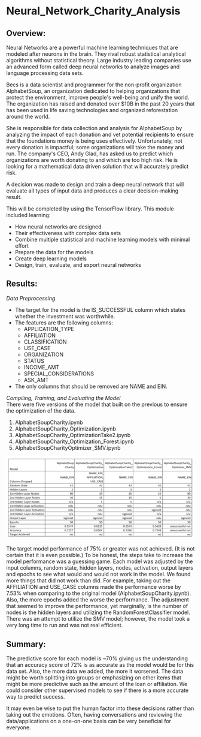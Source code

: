 # Neural_Network_Charity_Analysis

## Overview: 

Neural Networks are a powerful machine learning techniques that are modeled after neurons in the brain. They rival robust statistical analytical algorithms without statistical theory. Large industry leading companies use an advanced form called deep neural networks to analyze images and language processing data sets.

Becs is a data scientist and programmer for the non-profit organization 
AlphabetSoup, an organization dedicated to helping organizations that protect the environment, improve people's well-being and unify the world. The organization has raised and donated over $10B in the past 20 years that has been used in life saving technologies and organized reforestation around the world.

She is responsible for data collection and analysis for AlphabetSoup by analyzing the impact of each donation and vet potential recipients to ensure that the foundations money is being uses effectively. Unfortunately, not every donation is impactful; some organizations will take the money and run. The company's CEO, Andy Glad, has asked us to predict which organizations are worth donating to and which are too high risk. He is looking for a mathematical data driven solution that will accurately predict risk.

A decision was made to design and train a deep neural network that will evaluate all types of input data and produces a clear decision-making result.

This will be completed by using the TensorFlow library. This module included learning:
* How neural networks are designed
* Their effectiveness with complex data sets 
* Combine multiple statistical and machine learning models with minimal effort
* Prepare the data for the models
* Create deep learning models
* Design, train, evaluate, and export neural networks

## Results: 
*Data Preprocessing*
* The target for the model is the IS_SUCCESSFUL column which states whether the investment was worthwhile.
* The features are the following columns:
    * APPLICATION_TYPE
    * AFFILIATION
    * CLASSIFICATION
    * USE_CASE
    * ORGANIZATION
    * STATUS
    * INCOME_AMT
    * SPECIAL_CONSIDERATIONS
    * ASK_AMT
* The only columns that should be removed are NAME and EIN.


*Compiling, Training, and Evaluating the Model*  
There were five versions of the model that built on the previous to ensure the optimization of the data.
1. AlphabetSoupCharity.ipynb
2. AlphabetSoupCharity_Optimization.ipynb
3. AlphabetSoupCharity_OptimizationTake2.ipynb
4. AlphabetSoupCharity_Optimization_Forest.ipynb
5. AlphabetSoupCharityOptimizer_SMV.ipynb

![](Resources\chart.PNG)

The target model performance of 75% or greater was not achieved. (It is not certain that it is even possible.) To be honest, the steps take to increase the model performance was a guessing game. Each model was adjusted by the input columns, random state, hidden layers, nodes, activation, output layers and epochs to see what would and would not work in the model. We found more things that did not work than did. For example, taking out the AFFILIATION and USE_CASE columns made the performance worse by 7.53% when comparing to the original model (AlphabetSoupCharity.ipynb). Also, the more epochs added the worse the performance. The adjustment that seemed to improve the performance, yet marginally, is the number of nodes is the hidden layers and utilizing the RandomForestClassifier model. There was an attempt to utilize the SMV model; however, the model took a very long time to run and was not real efficient.

## Summary: 
The predictive score for each model is ~70% giving us the understanding that an accuracy score of 72% is as accurate as the model would be for this data set.  Also, the more data we added, the more it worsened.  The data might be worth splitting into groups or emphasizing on other items that might be more predictive such as the amount of the loan or affiliation.  We could consider other supervised models to see if there is a more accurate way to predict success.

It may even be wise to put the human factor into these decisions rather than taking out the emotions.  Often, having conversations and reviewing the data/applications on a one-on-one basis can be very beneficial for everyone.